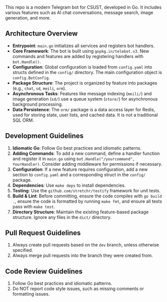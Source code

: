 This repo is a modern Telegram bot for CSUST, developed in Go. It includes various features such as AI chat conversations, message search, image generation, and more.

## Architecture Overview
- **Entrypoint**: `main.go` initializes all services and registers bot handlers.
- **Core Framework**: The bot is built using `gopkg.in/telebot.v3`. New commands and features are added by registering handlers with `bot.Handle()`.
- **Configuration**: Global configuration is loaded from `config.yaml` into structs defined in the `config/` directory. The main configuration object is `config.BotConfig`.
- **Package Structure**: The project is organized by feature into packages (e.g., `chat`, `sd`, `meili`, `orm`).
- **Asynchronous Tasks**: Features like message indexing (`meili/`) and image generation (`sd/`) use a queue system (`store/`) for asynchronous background processing.
- **Data Persistence**: The `orm/` package is a data access layer for Redis, used for storing state, user lists, and cached data. It is not a traditional SQL ORM.

## Development Guidelines
1.  **Idiomatic Go**: Follow Go best practices and idiomatic patterns.
2.  **Adding Commands**: To add a new command, define a handler function and register it in `main.go` using `bot.Handle("/yourcommand", YourHandler)`. Consider adding middleware for permissions if necessary.
3.  **Configuration**: If a new feature requires configuration, add a new section to `config.yaml` and a corresponding struct in the `config/` package.
4.  **Dependencies**: Use `make deps` to install dependencies.
5.  **Testing**: Use the `github.com/stretchr/testify` framework for unit tests.
6.  **Build & Lint**: Before committing, ensure the code compiles with `go build .`, ensure the code is formatted by running `make fmt`, and ensure all tests pass with `make test`.
7.  **Directory Structure**: Maintain the existing feature-based package structure. Ignore any files in the `dict/` directory.

## Pull Request Guidelines
1. Always create pull requests based on the `dev` branch, unless otherwise specified.
2. Always merge pull requests into the branch they were created from.

## Code Review Guidelines
1. Follow Go best practices and idiomatic patterns.
2. Do NOT report code style issues, such as missing comments or formatting issues.

